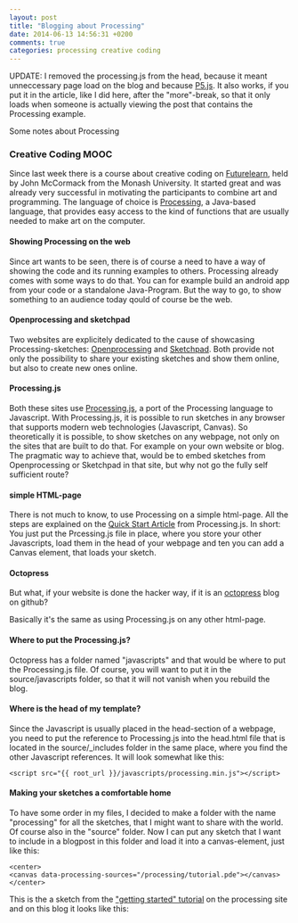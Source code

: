 ```yaml
---
layout: post
title: "Blogging about Processing"
date: 2014-06-13 14:56:31 +0200
comments: true
categories: processing creative coding
---
```


UPDATE: I removed the processing.js from the head, because it meant unneccessary page load on the blog and because [P5.js](https://p5js.org). It also works, if you put it in the article, like I did here, after the "more"-break, so that it only loads when someone is actually viewing the post that contains the Processing example.

Some notes about Processing

<!-- more -->
<script src="/javascripts/processing.min.js"></script>
### Creative Coding MOOC

Since last week there is a course about creative coding on [Futurelearn](https://www.futurelearn.com "a mooc provider"), held by John McCormack from the Monash University. It started great and was already very successful in motivating the participants to combine art and programming. The language of choice is [Processing](http://processing.org/), a Java-based language, that provides easy access to the kind of functions that are usually needed to make art on the computer.

#### Showing Processing on the web

Since art wants to be seen, there is of course a need to have a way of showing the code and its running examples to others. Processing already comes with some ways to do that. You can for example build an android app from your code or a standalone Java-Program. But the way to go, to show something to an audience today qould of course be the web.

#### Openprocessing and sketchpad

Two websites are explicitely dedicated to the cause of showcasing Processing-sketches: [Openprocessing](http://www.openprocessing.org/) and [Sketchpad](http://sketchpad.cc/). Both provide not only the possibility to share your existing sketches and show them online, but also to create new ones online.

#### Processing.js

Both these sites use [Processing.js](http://processingjs.org/), a port of the Processing language to Javascript. With Processing.js, it is possible to run sketches in any browser that supports modern web technologies (Javascript, Canvas). So theoretically it is possible, to show sketches on any webpage, not only on the sites that are built to do that. For example on your own website or blog. The pragmatic way to achieve that, would be to embed sketches from Openprocessing or Sketchpad in that site, but why not go the fully self sufficient route?

#### simple HTML-page

There is not much to know, to use Processing on a simple html-page. All the steps are explained on the [Quick Start Article](http://processingjs.org/articles/p5QuickStart.html) from Processing.js.
In short: You just put the Prcessing.js file in place, where you store your other Javascripts, load them in the head of your webpage and ten you can add a Canvas element, that loads your sketch.

#### Octopress

But what, if your website is done the hacker way, if it is an [octopress](http://octopress.org/) blog on github?

Basically it's the same as using Processing.js on any other html-page.
#### Where to put the Processing.js?

Octopress has a folder named "javascripts" and that would be where to put the Processing.js file. Of course, you will want to put it in the source/javascripts folder, so that it will not vanish when you rebuild the blog.

#### Where is the head of my template?

Since the Javascript is usually placed in the head-section of a webpage, you need to put the reference to Processing.js into the head.html file that is located in the source/_includes folder in the same place, where you find the other Javascript references. It will look somewhat like this:

    <script src="{{ root_url }}/javascripts/processing.min.js"></script>

#### Making your sketches a comfortable home

To have some order in my files, I decided to make a folder with the name "processing" for all the sketches, that I might want to share with the world. Of course also in the "source" folder. Now I can put any sketch that I want to include in a blogpost in this folder and load it into a canvas-element, just like this:

    <center>
    <canvas data-processing-sources="/processing/tutorial.pde"></canvas>
    </center>

This is the a sketch from the ["getting started" tutorial](http://processing.org/tutorials/gettingstarted/) on the processing site and on this blog it looks like this:

<center>
<canvas data-processing-sources="/processing/tutorial.pde"></canvas>
</center>
